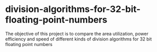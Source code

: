 # division-algorithms-for-32-bit-floating-point-numbers
The objective of this project is to compare the area utilization, power efficiency and speed of different kinds of division algorithms for 32 bit floating point numbers
